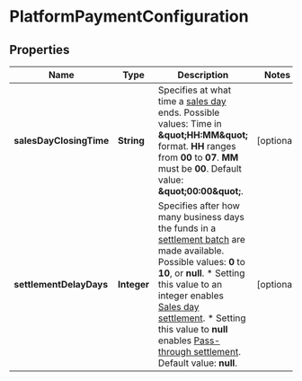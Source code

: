 

# PlatformPaymentConfiguration


## Properties

| Name | Type | Description | Notes |
|------------ | ------------- | ------------- | -------------|
|**salesDayClosingTime** | **String** | Specifies at what time a [sales day](https://docs.adyen.com/marketplaces-and-platforms/settle-funds/sales-day-settlement#sales-day) ends.  Possible values: Time in **\&quot;HH:MM\&quot;** format. **HH** ranges from **00** to **07**. **MM** must be **00**.  Default value: **\&quot;00:00\&quot;**. |  [optional] |
|**settlementDelayDays** | **Integer** | Specifies after how many business days the funds in a [settlement batch](https://docs.adyen.com/marketplaces-and-platforms/settle-funds/sales-day-settlement#settlement-batch) are made available.  Possible values: **0** to **10**, or **null**. * Setting this value to an integer enables [Sales day settlement](https://docs.adyen.com/marketplaces-and-platforms/settle-funds/sales-day-settlement). * Setting this value to **null** enables [Pass-through settlement](https://docs.adyen.com/marketplaces-and-platforms/settle-funds/pass-through-settlement).  Default value: **null**. |  [optional] |



